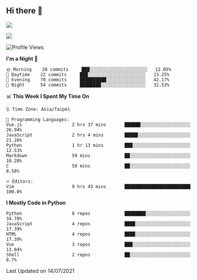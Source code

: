 ## Hi there 👋

![](https://github-readme-stats.vercel.app/api?username=CSY54&theme=nord&show_icons=true)

![](https://github-readme-stats.vercel.app/api/top-langs/?username=CSY54&theme=nord&layout=compact&card_width=445)

<!--START_SECTION:waka-->
![Profile Views](http://img.shields.io/badge/Profile%20Views-31-blue)

**I'm a Night 🦉** 

```text
🌞 Morning    20 commits     ███░░░░░░░░░░░░░░░░░░░░░░   12.05% 
🌆 Daytime    22 commits     ███░░░░░░░░░░░░░░░░░░░░░░   13.25% 
🌃 Evening    70 commits     ██████████░░░░░░░░░░░░░░░   42.17% 
🌙 Night      54 commits     ████████░░░░░░░░░░░░░░░░░   32.53%

```


📊 **This Week I Spent My Time On** 

```text
⌚︎ Time Zone: Asia/Taipei

💬 Programming Languages: 
Vue.js                   2 hrs 37 mins       ██████░░░░░░░░░░░░░░░░░░░   26.94% 
JavaScript               2 hrs 4 mins        █████░░░░░░░░░░░░░░░░░░░░   21.26% 
Python                   1 hr 13 mins        ███░░░░░░░░░░░░░░░░░░░░░░   12.53% 
Markdown                 59 mins             ██░░░░░░░░░░░░░░░░░░░░░░░   10.28% 
C                        50 mins             ██░░░░░░░░░░░░░░░░░░░░░░░   8.58%

🔥 Editors: 
Vim                      9 hrs 43 mins       █████████████████████████   100.0%

```

**I Mostly Code in Python** 

```text
Python                   8 repos             ████████░░░░░░░░░░░░░░░░░   34.78% 
JavaScript               4 repos             ████░░░░░░░░░░░░░░░░░░░░░   17.39% 
HTML                     4 repos             ████░░░░░░░░░░░░░░░░░░░░░   17.39% 
Vue                      3 repos             ███░░░░░░░░░░░░░░░░░░░░░░   13.04% 
Shell                    2 repos             ██░░░░░░░░░░░░░░░░░░░░░░░   8.7%

```



 Last Updated on 14/07/2021
<!--END_SECTION:waka-->

<!--
**CSY54/CSY54** is a ✨ _special_ ✨ repository because its `README.md` (this file) appears on your GitHub profile.

Here are some ideas to get you started:

- 🔭 I’m currently working on ...
- 🌱 I’m currently learning ...
- 👯 I’m looking to collaborate on ...
- 🤔 I’m looking for help with ...
- 💬 Ask me about ...
- 📫 How to reach me: ...
- 😄 Pronouns: ...
- ⚡ Fun fact: ...
-->
